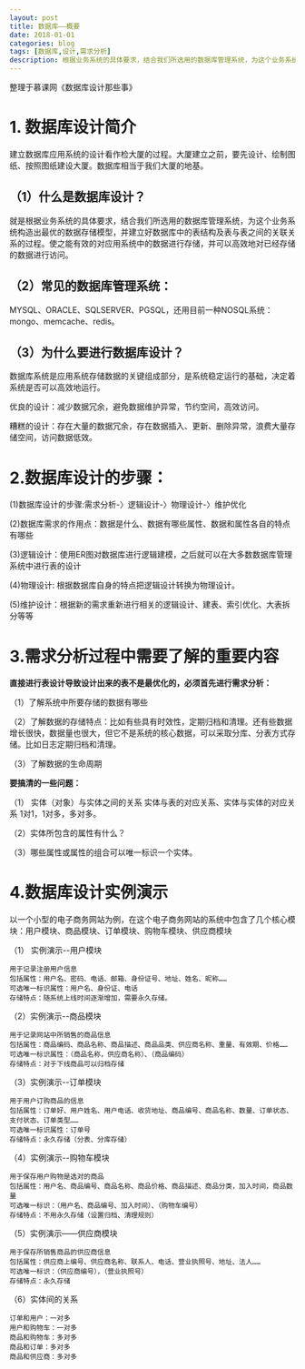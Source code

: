 ```yaml
---
layout: post
title: 数据库——概要
date: 2018-01-01
categories: blog
tags: [数据库,设计,需求分析]
description: 根据业务系统的具体要求，结合我们所选用的数据库管理系统，为这个业务系统构造出最优的数据存储模型，并建立好数据库中的表结构及表与表之间的关联关系
---
```


整理于慕课网《数据库设计那些事》

# 1. 数据库设计简介
建立数据库应用系统的设计看作检大厦的过程。大厦建立之前，要先设计、绘制图纸、按照图纸建设大厦。数据库相当于我们大厦的地基。

## （1）什么是数据库设计？
就是根据业务系统的具体要求，结合我们所选用的数据库管理系统，为这个业务系统构造出最优的数据存储模型，并建立好数据库中的表结构及表与表之间的关联关系的过程。使之能有效的对应用系统中的数据进行存储，并可以高效地对已经存储的数据进行访问。

## （2）常见的数据库管理系统：
MYSQL、ORACLE、SQLSERVER、PGSQL，还用目前一种NOSQL系统：mongo、memcache、redis。

## （3）为什么要进行数据库设计？
数据库系统是应用系统存储数据的关键组成部分，是系统稳定运行的基础，决定着系统是否可以高效地运行。

优良的设计：减少数据冗余，避免数据维护异常，节约空间，高效访问。

糟糕的设计：存在大量的数据冗余，存在数据插入、更新、删除异常，浪费大量存储空间，访问数据低效。

# 2.数据库设计的步骤：

(1)数据库设计的步骤:需求分析-〉逻辑设计-〉物理设计-〉维护优化
 
(2)数据库需求的作用点：数据是什么、数据有哪些属性、数据和属性各自的特点有哪些

(3)逻辑设计：使用ER图对数据库进行逻辑建模，之后就可以在大多数数据库管理系统中进行表的设计

(4)物理设计: 根据数据库自身的特点把逻辑设计转换为物理设计。

(5)维护设计：根据新的需求重新进行相关的逻辑设计、建表、索引优化、大表拆分等等

# 3.需求分析过程中需要了解的重要内容
**直接进行表设计导致设计出来的表不是最优化的，必须首先进行需求分析：**
  
（1）了解系统中所要存储的数据有哪些

（2）了解数据的存储特点：比如有些具有时效性，定期归档和清理。还有些数据增长很快，数据量也很大，但它不是系统的核心数据，可以采取分库、分表方式存储。比如日志定期归档和清理。

（3）了解数据的生命周期

**要搞清的一些问题：**

（1） 实体（对象）与实体之间的关系  实体与表的对应关系、实体与实体的对应关系 1对1，1对多，多对多。

（2）实体所包含的属性有什么？

（3）哪些属性或属性的组合可以唯一标识一个实体。

# 4.数据库设计实例演示
以一个小型的电子商务网站为例，在这个电子商务网站的系统中包含了几个核心模块：用户模块、商品模块、订单模块、购物车模块、供应商模块

（1） 实例演示--用户模块

    用于记录注册用户信息
    包括属性：用户名、密码、电话、邮箱、身份证号、地址、姓名、昵称……
    可选唯一标识属性：用户名、身份证、电话
    存储特点：随系统上线时间逐渐增加，需要永久存储。

（2）实例演示--商品模块

	用于记录网站中所销售的商品信息
	包括属性：商品编码、商品名称、商品描述、商品品类、供应商名称、重量、有效期、价格……
	可选唯一标识属性：（商品名称，供应商名称）、（商品编码）
	存储特点：对于下线商品可以归档存储

（3）实例演示--订单模块

	用于用户订购商品的信息
	包括属性：订单好、用户姓名、用户电话、收货地址、商品编号、商品名称、数量、订单状态、支付状态、订单类型……
	可选唯一标识属性：订单号 
	存储特点：永久存储（分表、分库存储）

（4）实例演示--购物车模块

	用于保存用户购物是选对的商品
	包括属性：用户名、商品编号、商品名称、商品价格、商品描述、商品分类，加入时间，商品数量
	可选唯一标识：（用户名、商品编号、加入时间）、（购物车编号）
	存储特点：不用永久存储（设置归档、清理规则）

（5）实例演示——供应商模块

	用于保存所销售商品的供应商信息
	包括属性：供应商上编号、供应商名称、联系人、电话、营业执照号、地址、法人……
	可选唯一标识：（供应商编号），（营业执照号）
	存储特点：永久存储

（6）实体间的关系

	订单和用户：一对多
	用户和购物车：一对多
	商品和购物车：多对多
	商品和订单：多对多
	商品和供应商：多对多







